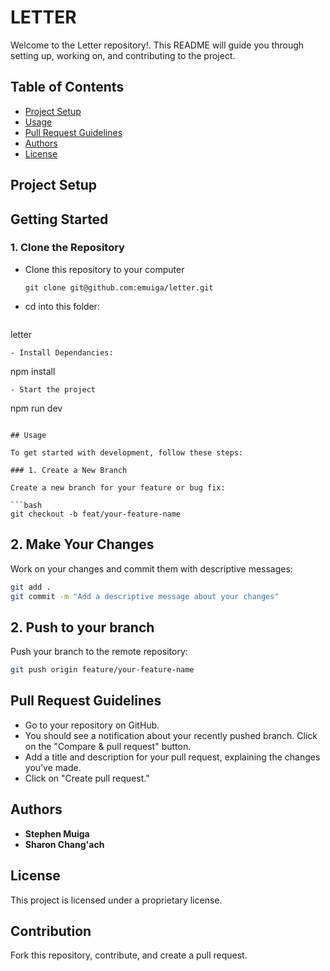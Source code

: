 # LETTER

Welcome to the Letter repository!. This README will guide you through setting up, working on, and contributing to the project.

## Table of Contents

- [Project Setup](#project-setup)
- [Usage](#usage)
- [Pull Request Guidelines](#pull-request-guidelines)
- [Authors](#authors)
- [License](#license)

## Project Setup
## Getting Started
### 1. Clone the Repository

- Clone this repository to your computer
  ```
  git clone git@github.com:emuiga/letter.git
  ```
- cd into this folder:
  ```
letter
  ```
- Install Dependancies:
  ```
  npm install
   ```
- Start the project
   ```
  npm run dev
   ```

## Usage

To get started with development, follow these steps:

### 1. Create a New Branch

Create a new branch for your feature or bug fix:

```bash
git checkout -b feat/your-feature-name
```
## 2. Make Your Changes

Work on your changes and commit them with descriptive messages:

```bash
git add .
git commit -m "Add a descriptive message about your changes"
```
## 2. Push to your branch

Push your branch to the remote repository:

```bash
git push origin feature/your-feature-name
```

## Pull Request Guidelines
- Go to your repository on GitHub.
- You should see a notification about your recently pushed branch. Click on the "Compare & pull request" button.
- Add a title and description for your pull request, explaining the changes you’ve made.
- Click on "Create pull request."

## Authors
- **Stephen Muiga** 
- **Sharon Chang'ach**

## License

This project is licensed under a proprietary license. 

## Contribution

Fork this repository, contribute, and create a pull request.